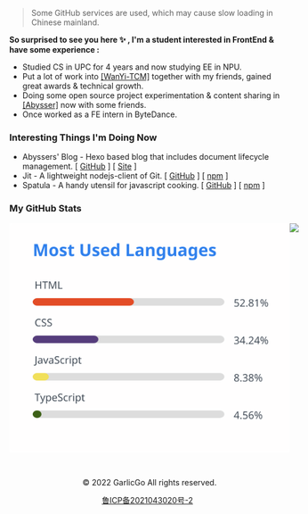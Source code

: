 <!-- # GarlicGo.com -->

> Some GitHub services are used, which may cause slow loading in Chinese mainland.

<p align="left"><b>So surprised to see you here ✨ , I'm a student interested in FrontEnd &amp; have some experience :</b></p>

- Studied CS in UPC for 4 years and now studying EE in NPU.
- Put a lot of work into  [[WanYi-TCM]](https://github.com/WanYi-TCM) together with my friends, gained great awards & technical growth.
- Doing some open source project experimentation & content sharing in [[Abysser]](https://github.com/Abyssers) now with some friends.
- Once worked as a FE intern in ByteDance.

<p align="center">
</p>

<h3>Interesting Things I'm Doing Now</h3>

- Abyssers' Blog - Hexo based blog that includes document lifecycle management. [ [GitHub](https://github.com/Abyssers/blog) ] [ [Site](https://abyssers.github.io/blog/) ]
- Jit - A lightweight nodejs-client of Git. [ [GitHub](https://github.com/Abyssers/jit) ] [ [npm](https://www.npmjs.com/package/@abysser/jit) ]
- Spatula - A handy utensil for javascript cooking. [ [GitHub](https://github.com/Abyssers/spatula) ] [ [npm](https://www.npmjs.com/package/@abysser/spatula) ]

<!-- <div style="display: flex; flex-direction: row; align-items: center">
    <img src="./images/octocat.png" height="20" width="20" />&nbsp;&nbsp;
    <h3>My GitHub Stats</h3>
</div>  -->
<h3>My GitHub Stats</h3>
<div style="display: flex; justify-content: space-around;">
<img src="./images/top-langs/top-langs-22-09-13.svg">
  <!-- <img src="https://github-readme-stats.vercel.app/api/top-langs/?username=garlicgo&hide_border=true"> -->
  <img height="280" src="https://pic2.zhimg.com/v2-28020003d4a493c78d8202ba6c35f179_b.webp">
</div>
<p>&nbsp;</p>

<!-- Footer -->
<div align="center">
    <p>© 2022 GarlicGo All rights reserved.</p>
    <div style="display: flex; justify-content: center; line-height:20px">
        <a href="https://beian.miit.gov.cn/" target="_blank">鲁ICP备2021043020号-2</a>&nbsp;&nbsp;
        <!-- <img src="./images/beian.png">
        <a href="http://www.beian.gov.cn/portal/registerSystemInfo?recordcode=37082802000383" target="_blank">鲁公网安备 37082802000383</a> -->
    </div>
</div>

